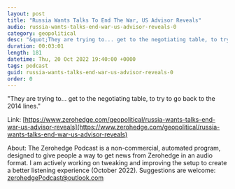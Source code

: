 ```yaml
---
layout: post
title: "Russia Wants Talks To End The War, US Advisor Reveals"
audio: russia-wants-talks-end-war-us-advisor-reveals-0
category: geopolitical
desc: "&quot;They are trying to... get to the negotiating table, to try to go back to the 2014 lines.&quot;"
duration: 00:03:01
length: 181
datetime: Thu, 20 Oct 2022 19:40:00 +0000
tags: podcast
guid: russia-wants-talks-end-war-us-advisor-reveals-0
order: 0
---
```

&quot;They are trying to... get to the negotiating table, to try to go back to the 2014 lines.&quot;

Link: [https://www.zerohedge.com/geopolitical/russia-wants-talks-end-war-us-advisor-reveals](https://www.zerohedge.com/geopolitical/russia-wants-talks-end-war-us-advisor-reveals)

About: The Zerohedge Podcast is a non-commercial, automated program, designed to give people a way to get news from Zerohedge in an audio format.  I am actively working on tweaking and improving the setup to create a better listening experience (October 2022).  Suggestions are welcome: [zerohedgePodcast@outlook.com](mailto:zerohedgePodcast@outlook.com)